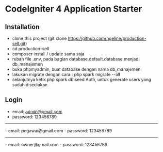 # CodeIgniter 4 Application Starter


## Installation

- clone this project (git clone https://github.com/ngeline/production-sell.git)
- cd production-sell
- composer install / update sama saja
- rubah file .env, pada bagian database.default.database menjadi db_manajemen
- buka phpmyadmin, buat database dengan nama db_manajemen
- lakukan migrate dengan cara : php spark migrate --all
- selanjutnya ketik php spark db:seed Auth, untuk generate users yang sudah disediakan.

## Login

- email: admin@gmail.com
- password: 123456789
<hr>
- email: pegawai@gmail.com
- password: 123456789
<hr>
- email: owner@gmail.com
- password: 123456789
